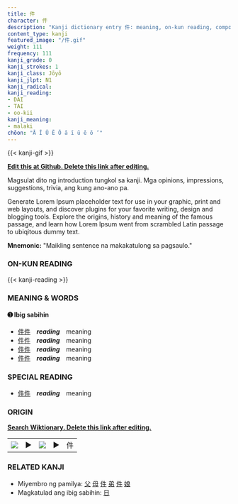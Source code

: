 ```yaml
---
title: 件
character: 件
description: "Kanji dictionary entry 件: meaning, on-kun reading, compounds, origin, related kanji"
content_type: kanji
featured_image: "/件.gif"
weight: 111
frequency: 111
kanji_grade: 0
kanji_strokes: 1
kanji_class: Jōyō
kanji_jlpt: N1
kanji_radical: 
kanji_reading: 
- DAI
- TAI
- oo-kii
kanji_meaning:
- malaki
chōon: "Ā Ī Ū Ē Ō ā ī ū ē ō ’"
---
```

[//]: # (Don't edit the line below. Kanji animated GIF code is automatically generated.)
{{< kanji-gif >}}

[//]: # (Edit below this line.)

**[Edit this at Github. Delete this link after editing.](https://github.com/tim0g/tim/tree/main/content/kanji/件/index.md)**

Magsulat dito ng introduction tungkol sa kanji. Mga opinions, impressions, suggestions, trivia, ang kung ano-ano pa.

Generate Lorem Ipsum placeholder text for use in your graphic, print and web layouts, and discover plugins for your favorite writing, design and blogging tools. Explore the origins, history and meaning of the famous passage, and learn how Lorem Ipsum went from scrambled Latin passage to ubiqitous dummy text.
 
**Mnemonic:** "Maikling sentence na makakatulong sa pagsaulo."

### ON-KUN READING

[//]: # (Don't edit the line below. ON-KUN READING code is automatically generated.)
{{< kanji-reading >}}

### MEANING & WORDS

#### ➊ **Ibig sabihin**
  - [件](../件)[件](../件)　***reading***　meaning
  - [件](../件)[件](../件)　***reading***　meaning
  - [件](../件)[件](../件)　***reading***　meaning
  - [件](../件)[件](../件)　***reading***　meaning

### SPECIAL READING
  - [件](../件)[件](../件)　***reading***　meaning

### ORIGIN

**[Search Wiktionary. Delete this link after editing.](https://wiktionary.org/wiki/件)**
<table class="kanji-table"><tr><td>
<img src="60px-件-bronze.svg.png">
</td><td>▶</td><td>
<img src="60px-件-oracle.svg.png">
</td><td>▶</td>
<td class="kanji-origin">件</td>
</tr></table>

### RELATED KANJI
- Miyembro ng pamilya: [父](../父) [母](../母) [件](../件) [弟](../弟) [件](../件) [娘](../娘)
- Magkatulad ang ibig sabihin: [日](../日)
